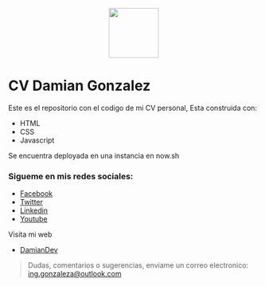 
<p align="center"><a href="https://damiangonzalezdev.blogspot.com/" target="_blank"><img src="https://cdn.pixabay.com/photo/2017/05/12/15/16/hexagon-2307350_960_720.png" width="100"></a></p>


# CV Damian Gonzalez

Este es el repositorio con el codigo de mi CV personal, Esta construida con:

- HTML
- CSS
- Javascript

Se encuentra deployada en una instancia en now.sh

### Sigueme en mis redes sociales:
- [Facebook](https://www.facebook.com/DamianGonzalezDev)
- [Twitter](https://twitter.com/DamianDev1)
- [Linkedin](https://www.linkedin.com/in/damiangonzalezdev/)
- [Youtube]("https://www.youtube.com/channel/UCS2RPa81nBPQAiUFjmy2aWA?view_as=subscriber)


Visita mi web
 
 - [DamianDev](https://damiandev.herokuapp.com)


> Dudas, comentarios o sugerencias, enviame un correo electronico: [ing.gonzaleza@outlook.com](mailto:ing.gonzaleza@outlook.com)
